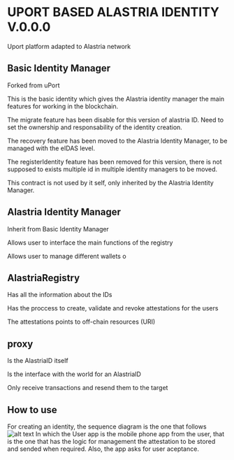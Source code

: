 # UPORT BASED ALASTRIA IDENTITY V.0.0.0
Uport platform adapted to Alastria network

## Basic Identity Manager
Forked from uPort

This is the basic identity which gives the Alastria identity manager the main features for working in the blockchain.

The migrate feature has been disable for this version of alastria ID. Need to set the ownership and responsability of the identity creation.

The recovery feature has been moved to the Alastria Identity Manager, to be managed with the eIDAS level.

The registerIdentity feature has been removed for this version, there is not supposed to exists multiple id in multiple identity managers to be moved.

This contract is not used by it self, only inherited by the Alastria Identity Manager.

## Alastria Identity Manager
Inherit from Basic Identity Manager

Allows user to interface the main functions of the registry

Allows user to manage different wallets o

## AlastriaRegistry
Has all the information about the IDs

Has the proccess to create, validate and revoke attestations for the users

The attestations points to off-chain resources (URI)

## proxy
Is the AlastriaID itself

Is the interface with the world for an AlastriaID

Only receive transactions and resend them to the target

## How to use
For creating an identity, the sequence diagram is the one that follows
![alt text](http://url/to/img.png)
In which the User app is the mobile phone app from the user, that is the one that has the logic for management the attestation to be stored and sended when required. Also, the app asks for user aceptance.
